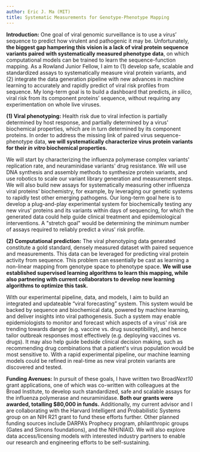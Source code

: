 ```yaml
---
author: Eric J. Ma (MIT)
title: Systematic Measurements for Genotype-Phenotype Mapping
---
```


**Introduction:** One goal of viral genomic surveillance is to use a virus’ sequence to predict how virulent and pathogenic it may be. Unfortunately, **the biggest gap hampering this vision is a lack of viral protein sequence variants paired with systematically measured phenotype data**, on which computational models can be trained to learn the sequence-function mapping. As a Rowland Junior Fellow, I aim to (1) develop safe, scalable and standardized assays to systematically measure viral protein variants, and (2) integrate the data generation pipeline with new advances in machine learning to accurately and rapidly predict of viral risk profiles from sequence. <!--JR: I see number 2 as the real big thing. I wonder if there’s a better way to pose this as that as the focus and then using virus as an example of what could be done with any viral that you could accomplish #1 with. --><!--EM: Tricky part is that RJFs are meant to be experimentalists. Let me think about this... --> My long-term goal is to build a dashboard that predicts, *in silico*, viral risk from its component proteins’ sequence, without requiring any experimentation on whole live viruses.

<!--EM: I took out the figure. It isn't accurate for what I'm trying to communicate. Still thinking...-->

**(1) Viral phenotyping:** Health risk due to viral infection is partially determined by host response, and partially determined by a virus' biochemical properties, which are in turn determined by its component proteins. In order to address the missing link of paired virus sequence-phenotype data, **we will systematically characterize virus protein variants for their *in vitro* biochemical properties.**

We will start by characterizing the influenza polymerase complex variants' replication rate, and neuraminidase variants' drug resistance. We will use DNA synthesis and assembly methods to synthesize protein variants, and use robotics to scale our variant library generation and measurement steps. We will also build new assays for systematically measuring other influenza viral proteins' biochemistry, for example, by leveraging our genetic systems to rapidly test other emerging pathogens. Our long-term goal here is to develop a plug-and-play experimental system for biochemically testing any new virus' proteins and its variants within days of sequencing, for which the generated data could help guide clinical treatment and epidemiological interventions. A "stretch goal" would be determining the minimum number of assays required to reliably predict a virus' risk profile.

**(2) Computational prediction:** The viral phenotyping data generated constitute a gold standard, densely measured dataset with paired sequence and measurements. This data can be leveraged for predicting viral protein activity from sequence. This problem can essentially be cast as learning a non-linear mapping from genotype space to phenotype space.<!--JR: What is the possible/probable noise that interferes? How can it be avoided, or what else might need to be considered? Alternatives? --><!--EM: Not sure what you mean by this? --> **We will use established supervised learning algorithms to learn this mapping, while also partnering with current collaborators to develop new learning algorithms to optimize this task.**

With our experimental pipeline, data, and models, I aim to build an integrated and updateable “viral forecasting” system. This system would be backed by sequence and biochemical data, powered by machine learning, and deliver insights into viral pathogenesis. Such a system may enable epidemiologists to monitor and forecast which aspects of a virus' risk are trending towards danger (e.g. vaccine vs. drug susceptibility), and hence tailor outbreak responses most effectively (e.g. deploying vaccines vs. drugs). It may also help guide bedside clinical decision making, such as recommending drug combinations that a patient's virus population would be most sensitive to. With a rapid experimental pipeline, our machine learning models could be refined in real-time as new viral protein variants are discovered and tested.

**Funding Avenues:** In pursuit of these goals, I have written two Broad*Next10* grant applications, one of which was co-written with colleagues at the Broad Institute, to develop such standardized, safe and scalable assays for the influenza polymerase and neuraminidase. **Both our grants were awarded, totalling \$80,000 in funds.** Additionally, my current advisor and I are collaborating with the Harvard Intelligent and Probabilistic Systems group on an NIH R21 grant to fund these efforts further. Other planned funding sources include DARPA’s Prophecy program, philanthropic groups (Gates and Simons foundations), and the NIH/NIAID. We will also explore data access/licensing models with interested industry partners to enable our research and engineering efforts to be self-sustaining.